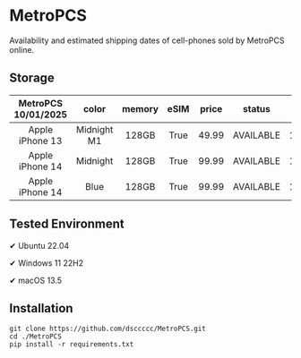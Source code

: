 # MetroPCS
Availability and estimated shipping dates of cell-phones sold by MetroPCS online.
## Storage
|MetroPCS 10/01/2025|color|memory|eSIM|price|status|shipping from|shipping to|
|:--:|:--:|:--:|:--:|:--:|:--:|:--:|:--:|
|Apple iPhone 13|Midnight M1|128GB|True|49.99|AVAILABLE|10/01/2025|10/07/2025|
|Apple iPhone 14|Midnight|128GB|True|99.99|AVAILABLE|10/01/2025|10/07/2025|
|Apple iPhone 14|Blue|128GB|True|99.99|AVAILABLE|10/01/2025|10/07/2025|

## Tested Environment
✔ Ubuntu 22.04

✔ Windows 11 22H2

✔ macOS 13.5
## Installation
```
git clone https://github.com/dsccccc/MetroPCS.git
cd ./MetroPCS
pip install -r requirements.txt
```

